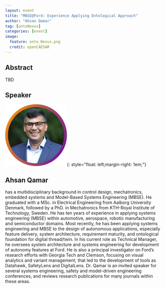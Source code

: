 ```yaml
---
layout: event
title: "MBSE@Ford: Experience Applying Ontological Approach"
author: "Ahsan Qamar"
tag: [ontoNexus]
categories: [event]
image:
  feature: onto_Nexus.png
  credit: openCAESAR
---
```


## Abstract

TBD

## Speaker
![Ahsan Qamar](img/Qamar.jpeg){: style="float: left;margin-right: 1em;"}

<h2>Ahsan Qamar</h2> has a multidisciplinary background in control design, mechatronics, embedded systems and Model-Based Systems Engineering (MBSE). He graduated with a MSc. in Electrical Engineering from Aalborg University Denmark, followed by a PhD. in Mechatronics from KTH-Royal Institute of Technology, Sweden. He has ten years of experience in applying systems engineering (MBSE) within automotive, aerospace, robotic manufacturing and semiconductor domains. Most recently, he has been applying systems engineering and MBSE to the design of autonomous applications, especially feature delivery, system architecture, requirement maturity, and ontological foundation for digital thread/twin. In his current role as Technical Manager, he oversees system architecture and systems engineering for development of autonomy features at Ford. He is also a principal investigator on Ford’s research efforts with Georgia Tech and Clemson, focusing on visual analytics and variant management, that led to the development of tools as Datahawk, SafetyLens and DigitalLens. Dr. Qamar is an invited speaker for several systems engineering, safety and model-driven engineering conferences, and reviews research publications for many journals within these areas.